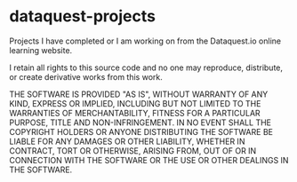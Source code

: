 # dataquest-projects
Projects I have completed or I am working on from the Dataquest.io online learning website.

I retain all rights to this source code and no one may reproduce, distribute, or create derivative works from this work.

THE SOFTWARE IS PROVIDED "AS IS", WITHOUT WARRANTY OF ANY KIND, EXPRESS OR
IMPLIED, INCLUDING BUT NOT LIMITED TO THE WARRANTIES OF MERCHANTABILITY,
FITNESS FOR A PARTICULAR PURPOSE, TITLE AND NON-INFRINGEMENT. IN NO EVENT
SHALL THE COPYRIGHT HOLDERS OR ANYONE DISTRIBUTING THE SOFTWARE BE LIABLE
FOR ANY DAMAGES OR OTHER LIABILITY, WHETHER IN CONTRACT, TORT OR OTHERWISE,
ARISING FROM, OUT OF OR IN CONNECTION WITH THE SOFTWARE OR THE USE OR OTHER
DEALINGS IN THE SOFTWARE.
